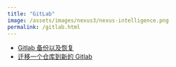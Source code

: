 ```yaml
---
title: "GitLab"
image: /assets/images/nexus3/nexus-intelligence.png
permalink: /gitlab.html
---
```


- [Gitlab 备份以及恢复](https://www.cnblogs.com/hahaha111122222/p/13129685.html)
- [迁移一个仓库到新的 Gitlab](https://www.cnblogs.com/hahaha111122222/p/13129732.html)
